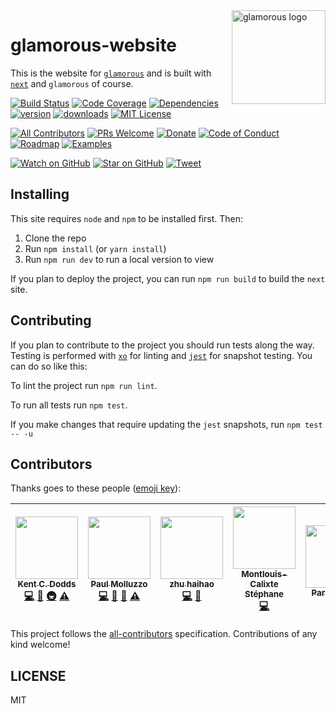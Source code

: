 <img src="https://github.com/paypal/glamorous/raw/master/other/logo/full.png" alt="glamorous logo" title="glamorous" align="right" width="150" height="150" />

# glamorous-website

This is the website for [`glamorous`](https://github.com/paypal/glamorous/) and is built with [`next`](https://github.com/zeit/next.js) and `glamorous` of course.

[![Build Status][build-badge]][build]
[![Code Coverage][coverage-badge]][coverage]
[![Dependencies][dependencyci-badge]][dependencyci]
[![version][version-badge]][package]
[![downloads][downloads-badge]][npm-stat]
[![MIT License][license-badge]][LICENSE]

[![All Contributors](https://img.shields.io/badge/all_contributors-7-orange.svg?style=flat-square)](#contributors)
[![PRs Welcome][prs-badge]][prs]
[![Donate][donate-badge]][donate]
[![Code of Conduct][coc-badge]][coc]
[![Roadmap][roadmap-badge]][roadmap]
[![Examples][examples-badge]][examples]

[![Watch on GitHub][github-watch-badge]][github-watch]
[![Star on GitHub][github-star-badge]][github-star]
[![Tweet][twitter-badge]][twitter]

## Installing

This site requires `node` and `npm` to be installed first. Then:

1. Clone the repo
2. Run `npm install` (or `yarn install`)
3. Run `npm run dev` to run a local version to view

If you plan to deploy the project, you can run `npm run build` to build the `next` site.

## Contributing

If you plan to contribute to the project you should run tests along the way. Testing is performed with [`xo`](https://github.com/sindresorhus/xo) for linting and [`jest`](https://github.com/facebook/jest) for snapshot testing. You can do so like this:

To lint the project run `npm run lint`.

To run all tests run `npm test`.

If you make changes that require updating the `jest` snapshots, run `npm test -- -u`

## Contributors

Thanks goes to these people ([emoji key][emojis]):

<!-- ALL-CONTRIBUTORS-LIST:START - Do not remove or modify this section -->
| [<img src="https://avatars.githubusercontent.com/u/1500684?v=3" width="100px;"/><br /><sub>Kent C. Dodds</sub>](https://kentcdodds.com)<br />[💻](https://github.com/kentcdodds/glamorous-website/commits?author=kentcdodds "Code") [📖](https://github.com/kentcdodds/glamorous-website/commits?author=kentcdodds "Documentation") [🚇](#infra-kentcdodds "Infrastructure (Hosting, Build-Tools, etc)") [⚠️](https://github.com/kentcdodds/glamorous-website/commits?author=kentcdodds "Tests") | [<img src="https://avatars0.githubusercontent.com/u/737065?v=3" width="100px;"/><br /><sub>Paul Molluzzo</sub>](https://paul.molluzzo.com)<br />[💻](https://github.com/kentcdodds/glamorous-website/commits?author=paulmolluzzo "Code") [📖](https://github.com/kentcdodds/glamorous-website/commits?author=paulmolluzzo "Documentation") [👀](#review-paulmolluzzo "Reviewed Pull Requests") [⚠️](https://github.com/kentcdodds/glamorous-website/commits?author=paulmolluzzo "Tests") | [<img src="https://avatars0.githubusercontent.com/u/11924130?v=3" width="100px;"/><br /><sub>zhu haihao</sub>](http://liadbiz.github.io)<br />[💻](https://github.com/kentcdodds/glamorous-website/commits?author=liadbiz "Code") [📖](https://github.com/kentcdodds/glamorous-website/commits?author=liadbiz "Documentation") | [<img src="https://avatars0.githubusercontent.com/u/3509412?v=3" width="100px;"/><br /><sub>Montlouis-Calixte Stéphane</sub>](http://sbydesign.fr)<br />[💻](https://github.com/kentcdodds/glamorous-website/commits?author=bulby97 "Code") | [<img src="https://avatars2.githubusercontent.com/u/3619527?v=3" width="100px;"/><br /><sub>Parvez Kose</sub>](http://parvezk.github.io/)<br /> | [<img src="https://avatars3.githubusercontent.com/u/23551907?v=3" width="100px;"/><br /><sub>William I. Olojede</sub>](http://william.ng/)<br /> | [<img src="https://avatars2.githubusercontent.com/u/13544620?v=3" width="100px;"/><br /><sub>Michael Altamirano</sub>](http://www.michaelaltamirano.com)<br />[💻](https://github.com/kentcdodds/glamorous-website/commits?author=mjaltamirano "Code") [📖](https://github.com/kentcdodds/glamorous-website/commits?author=mjaltamirano "Documentation") |
| :---: | :---: | :---: | :---: | :---: | :---: | :---: |
<!-- ALL-CONTRIBUTORS-LIST:END -->

This project follows the [all-contributors][all-contributors] specification.
Contributions of any kind welcome!

## LICENSE

MIT

[npm]: https://www.npmjs.com/
[node]: https://nodejs.org
[build-badge]: https://img.shields.io/travis/kentcdodds/glamorous-website.svg?style=flat-square
[build]: https://travis-ci.org/kentcdodds/glamorous-website
[coverage-badge]: https://img.shields.io/codecov/c/github/kentcdodds/glamorous-website.svg?style=flat-square
[coverage]: https://codecov.io/github/kentcdodds/glamorous-website
[dependencyci-badge]: https://dependencyci.com/github/kentcdodds/glamorous-website/badge?style=flat-square
[dependencyci]: https://dependencyci.com/github/kentcdodds/glamorous-website
[version-badge]: https://img.shields.io/npm/v/glamorous-website.svg?style=flat-square
[package]: https://www.npmjs.com/package/glamorous-website
[downloads-badge]: https://img.shields.io/npm/dm/glamorous-website.svg?style=flat-square
[npm-stat]: http://npm-stat.com/charts.html?package=glamorous-website&from=2016-04-01
[license-badge]: https://img.shields.io/npm/l/glamorous-website.svg?style=flat-square
[license]: https://github.com/kentcdodds/glamorous-website/blob/master/LICENSE
[prs-badge]: https://img.shields.io/badge/PRs-welcome-brightgreen.svg?style=flat-square
[prs]: http://makeapullrequest.com
[donate-badge]: https://img.shields.io/badge/$-support-green.svg?style=flat-square
[donate]: http://kcd.im/donate
[coc-badge]: https://img.shields.io/badge/code%20of-conduct-ff69b4.svg?style=flat-square
[coc]: https://github.com/kentcdodds/glamorous-website/blob/master/CODE_OF_CONDUCT.MD
[roadmap-badge]: https://img.shields.io/badge/%F0%9F%93%94-roadmap-CD9523.svg?style=flat-square
[roadmap]: https://github.com/kentcdodds/glamorous-website/blob/master/other/ROADMAP.md
[examples-badge]: https://img.shields.io/badge/%F0%9F%92%A1-examples-8C8E93.svg?style=flat-square
[examples]: https://github.com/kentcdodds/glamorous-website/blob/master/other/EXAMPLES.md
[github-watch-badge]: https://img.shields.io/github/watchers/kentcdodds/glamorous-website.svg?style=social
[github-watch]: https://github.com/kentcdodds/glamorous-website/watchers
[github-star-badge]: https://img.shields.io/github/stars/kentcdodds/glamorous-website.svg?style=social
[github-star]: https://github.com/kentcdodds/glamorous-website/stargazers
[twitter]: https://twitter.com/intent/tweet?text=Check%20out%20glamorous-website!%20https://github.com/kentcdodds/glamorous-website%20%F0%9F%91%8D
[twitter-badge]: https://img.shields.io/twitter/url/https/github.com/kentcdodds/glamorous-website.svg?style=social
[emojis]: https://github.com/kentcdodds/all-contributors#emoji-key
[all-contributors]: https://github.com/kentcdodds/all-contributors
